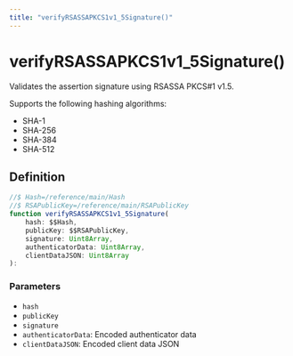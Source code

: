 ```yaml
---
title: "verifyRSASSAPKCS1v1_5Signature()"
---
```


# verifyRSASSAPKCS1v1_5Signature()

Validates the assertion signature using RSASSA PKCS#1 v1.5.

Supports the following hashing algorithms:

- SHA-1
- SHA-256
- SHA-384
- SHA-512

## Definition

```ts
//$ Hash=/reference/main/Hash
//$ RSAPublicKey=/reference/main/RSAPublicKey
function verifyRSASSAPKCS1v1_5Signature(
	hash: $$Hash,
	publicKey: $$RSAPublicKey,
	signature: Uint8Array,
	authenticatorData: Uint8Array,
	clientDataJSON: Uint8Array
):
```

### Parameters

- `hash`
- `publicKey`
- `signature`
- `authenticatorData`: Encoded authenticator data
- `clientDataJSON`: Encoded client data JSON
